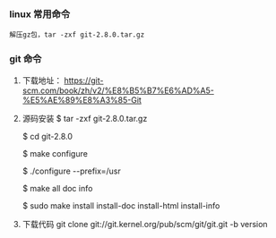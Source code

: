 ### linux 常用命令
    解压gz包，tar -zxf git-2.8.0.tar.gz

### git 命令
 1. 下载地址： https://git-scm.com/book/zh/v2/%E8%B5%B7%E6%AD%A5-%E5%AE%89%E8%A3%85-Git
 2. 源码安装
    $ tar -zxf git-2.8.0.tar.gz
    
    $ cd git-2.8.0
    
    $ make configure
    
    $ ./configure --prefix=/usr
    
    $ make all doc info
    
    $ sudo make install install-doc install-html install-info
 3. 下载代码 git clone git://git.kernel.org/pub/scm/git/git.git -b version
